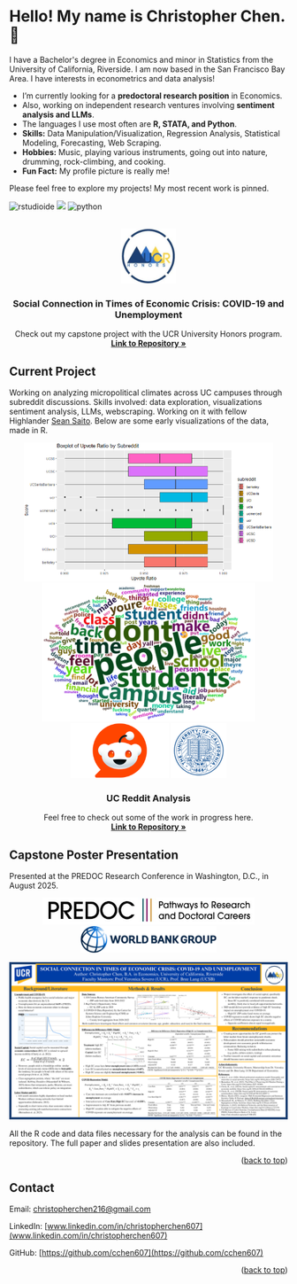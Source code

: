 <a id="readme-top"></a>

# Hello! My name is Christopher Chen. 👋

I have a Bachelor's degree in Economics and minor in Statistics from the University of California, Riverside. I am now based in the San Francisco Bay Area. I have interests in econometrics and data analysis! 
  - I’m currently looking for a **predoctoral research position** in Economics.
  - Also, working on independent research ventures involving **sentiment analysis and LLMs**.
  - The languages I use most often are **R, STATA, and Python**.
  - **Skills:** Data Manipulation/Visualization, Regression Analysis, Statistical Modeling, Forecasting, Web Scraping.
  - **Hobbies:** Music, playing various instruments, going out into nature, drumming, rock-climbing, and cooking.
  - **Fun Fact:** My profile picture is really me!

Please feel free to explore my projects! My most recent work is pinned.

![rstudioide](https://img.shields.io/badge/RStudio-000000?style=for-the-badge&logo=rstudioide&logoColor=#75AADB)
![](https://img.shields.io/badge/Stata-000000?style=for-the-badge&logo=Stata&logoColor=blue)
![python](https://img.shields.io/badge/Python-000000?style=for-the-badge&logo=Python&logoColor=#3776AB)

<!-- PROJECT LOGO -->


<br />
<div align="center">
  <a href="https://github.com/cchen607/HonorsCapstone">
    <img src="images/honors-logo.jpg" alt="Logo" width="100" height="100">
  </a>

<h3 align="center">Social Connection in Times of Economic Crisis: COVID-19 and Unemployment</h3>

  <p align="center">
    Check out my capstone project with the UCR University Honors program.
    <br />
    <a href="https://github.com/cchen607/HonorsCapstone"><strong>Link to Repository »</strong></a>
    <br />
  </p>
</div>



<!-- ABOUT PROJECTS -->

## Current Project
Working on analyzing micropolitical climates across UC campuses through subreddit discussions. Skills involved: data exploration, visualizations sentiment analysis, LLMs, webscraping. Working on it with fellow Highlander [Sean Saito](https://github.com/Seat0). Below are some early visualizations of the data, made in R.
<div align="center">
  <img src="images/uc_upvote_ratio.png" height="250">
  <img src="images/allUCwordcloud.png" height="250">
  <br />
  <img src="images/reddit.png" height="100" >
  <img src="images/UC.png" height="100">
  <br />
</div>

<h3 align="center">UC Reddit Analysis</h3>

  <p align="center">
    Feel free to check out some of the work in progress here.
    <br />
    <a href="https://github.com/cchen607/UC-subreddits"><strong>Link to Repository »</strong></a>
    <br />
  </p>
</div>

## Capstone Poster Presentation
Presented at the PREDOC Research Conference in Washington, D.C., in August 2025.

<div align="center">
  <img src="images/predoc.jpg" height="48">
  <img src="images/worldbank.png" height="48">
</div>

[![Honors Poster][poster]](https://github.com/cchen607/HonorsCapstone)

All the R code and data files necessary for the analysis can be found in the repository. The full paper and slides presentation are also included.

<p align="right">(<a href="#readme-top">back to top</a>)</p>


<!-- CONTACT -->


## Contact

Email: christopherchen216@gmail.com

LinkedIn: [www.linkedin.com/in/christopherchen607](www.linkedin.com/in/christopherchen607)

GitHub: [https://github.com/cchen607](https://github.com/cchen607)




<p align="right">(<a href="#readme-top">back to top</a>)</p>



<!-- MARKDOWN LINKS & IMAGES -->
[poster]: images/poster.png
[predoc]: images/predoc.jpg
[worldbank]: images/worldbank.png
